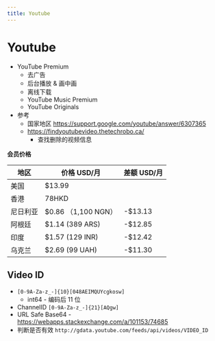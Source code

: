 ```yaml
---
title: Youtube
---
```


# Youtube

- YouTube Premium
  - 去广告
  - 后台播放 & 画中画
  - 离线下载
  - YouTube Music Premium
  - YouTube Originals
- 参考
  - 国家地区 https://support.google.com/youtube/answer/6307365
  - https://findyoutubevideo.thetechrobo.ca/
    - 查找删除的视频信息

**会员价格**

| 地区     | 价格 USD/月         | 差额 USD/月 |
| -------- | ------------------- | ----------- |
| 美国     | $13.99              |
| 香港     | 78HKD               |
| 尼日利亚 | $0.86 （1,100 NGN） | -$13.13     |
| 阿根廷   | $1.14 (389 ARS)     | -$12.85     |
| 印度     | $1.57 (129 INR)     | -$12.42     |
| 乌克兰   | $2.69 (99 UAH)      | -$11.30     |

## Video ID

- `[0-9A-Za-z_-]{10}[048AEIMQUYcgkosw]`
  - int64 - 编码后 11 位
- ChannelID `[0-9A-Za-z_-]{21}[AQgw]`
- URL Safe Base64 - https://webapps.stackexchange.com/a/101153/74685
- 判断是否有效 `http://gdata.youtube.com/feeds/api/videos/VIDEO_ID`
